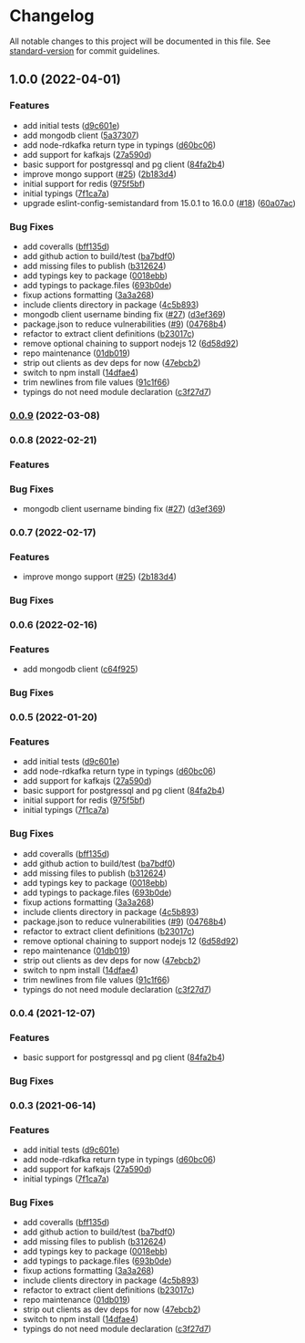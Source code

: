 # Changelog

All notable changes to this project will be documented in this file. See [standard-version](https://github.com/conventional-changelog/standard-version) for commit guidelines.

## 1.0.0 (2022-04-01)


### Features

* add initial tests ([d9c601e](https://www.github.com/pacostas/kube-service-bindings/commit/d9c601e6f1aacfc65aaff131ad4b5c22df32b711))
* add mongodb client ([5a37307](https://www.github.com/pacostas/kube-service-bindings/commit/5a37307bff8b7da5e90955291e5f7e666bc50bc1))
* add node-rdkafka return type in typings ([d60bc06](https://www.github.com/pacostas/kube-service-bindings/commit/d60bc066d7b1119d84edf1be48e8d00bfdb1f820))
* add support for kafkajs ([27a590d](https://www.github.com/pacostas/kube-service-bindings/commit/27a590d4c793267063818face6e6f829afcbe0a9))
* basic support for postgressql and pg client ([84fa2b4](https://www.github.com/pacostas/kube-service-bindings/commit/84fa2b496e277d00779d3b7ebaa26d4fd180e9e6))
* improve mongo support ([#25](https://www.github.com/pacostas/kube-service-bindings/issues/25)) ([2b183d4](https://www.github.com/pacostas/kube-service-bindings/commit/2b183d4a069d8d9f8aa8bed093e683facf07b702))
* initial support for redis ([975f5bf](https://www.github.com/pacostas/kube-service-bindings/commit/975f5bf3cd9ff5da46ebb24b8cdecdf78a3c0c8b))
* initial typings ([7f1ca7a](https://www.github.com/pacostas/kube-service-bindings/commit/7f1ca7adfc37ecfed5e704f26849bc84b9901ab0))
* upgrade eslint-config-semistandard from 15.0.1 to 16.0.0 ([#18](https://www.github.com/pacostas/kube-service-bindings/issues/18)) ([60a07ac](https://www.github.com/pacostas/kube-service-bindings/commit/60a07ac26a0af657c52baacb038a4348dedb715e))


### Bug Fixes

* add coveralls ([bff135d](https://www.github.com/pacostas/kube-service-bindings/commit/bff135d08d2ca05f0db97fece3cbd2f6da017005))
* add github action to build/test ([ba7bdf0](https://www.github.com/pacostas/kube-service-bindings/commit/ba7bdf053abc33347ceba47a63e3ce0af9a35d8c))
* add missing files to publish ([b312624](https://www.github.com/pacostas/kube-service-bindings/commit/b3126248821eb3a0fe46c32cea2164a7596a12a5))
* add typings key to package ([0018ebb](https://www.github.com/pacostas/kube-service-bindings/commit/0018ebbe71304ad0cbca4c95b4a602aa6c339f37))
* add typings to package.files ([693b0de](https://www.github.com/pacostas/kube-service-bindings/commit/693b0de6a50354a3d885604dec7eab04b0d383ba))
* fixup actions formatting ([3a3a268](https://www.github.com/pacostas/kube-service-bindings/commit/3a3a2681550497929cddc88a7c33774c539d6b63))
* include clients directory in package ([4c5b893](https://www.github.com/pacostas/kube-service-bindings/commit/4c5b893a993391f5ffdbaf150adf67e12db2e709))
* mongodb client username binding fix ([#27](https://www.github.com/pacostas/kube-service-bindings/issues/27)) ([d3ef369](https://www.github.com/pacostas/kube-service-bindings/commit/d3ef3696102d6e7fc334391e00e8f3f12e572b1c))
* package.json to reduce vulnerabilities ([#9](https://www.github.com/pacostas/kube-service-bindings/issues/9)) ([04768b4](https://www.github.com/pacostas/kube-service-bindings/commit/04768b40fbacb3c5f76e50dcd5829a8e740558e6))
* refactor to extract client definitions ([b23017c](https://www.github.com/pacostas/kube-service-bindings/commit/b23017ccb78e4f9293430898e40a4cc31ddd675f))
* remove optional chaining to support nodejs 12 ([6d58d92](https://www.github.com/pacostas/kube-service-bindings/commit/6d58d922ac9c679afbedc781577e54d5821f6369))
* repo maintenance ([01db019](https://www.github.com/pacostas/kube-service-bindings/commit/01db019b22f60c3cdadb733a42818f50683ebdbe))
* strip out clients as dev deps for now ([47ebcb2](https://www.github.com/pacostas/kube-service-bindings/commit/47ebcb22d8e30a752ce24e7d5a5e5577dcdb47aa))
* switch to npm install ([14dfae4](https://www.github.com/pacostas/kube-service-bindings/commit/14dfae49107a24e531c55d0aac1fe94512ea800d))
* trim newlines from file values ([91c1f66](https://www.github.com/pacostas/kube-service-bindings/commit/91c1f667c795f2c90dd1961bc1bfac9afac7bcbb))
* typings do not need module declaration ([c3f27d7](https://www.github.com/pacostas/kube-service-bindings/commit/c3f27d72ed7edb5d4f21bc5ee3fc780550c6e3af))

### [0.0.9](https://github.com/nodeshift/kube-service-bindings/compare/v0.0.8...v0.0.9) (2022-03-08)

### 0.0.8 (2022-02-21)


### Features


### Bug Fixes

* mongodb client username binding fix ([#27](https://github.com/nodeshift/kube-service-bindings/issues/27)) ([d3ef369](https://github.com/nodeshift/kube-service-bindings/commit/d3ef3696102d6e7fc334391e00e8f3f12e572b1c))

### 0.0.7 (2022-02-17)


### Features

* improve mongo support ([#25](https://github.com/nodeshift/kube-service-bindings/issues/25)) ([2b183d4](https://github.com/nodeshift/kube-service-bindings/commit/2b183d4a069d8d9f8aa8bed093e683facf07b702))


### Bug Fixes


### 0.0.6 (2022-02-16)


### Features

* add mongodb client ([c64f925](https://github.com/nodeshift/kube-service-bindings/commit/c64f925e0aa5ce213e1040b4433b628ed5c573d5))


### Bug Fixes


### 0.0.5 (2022-01-20)


### Features

* add initial tests ([d9c601e](https://github.com/nodeshift/kube-service-bindings/commit/d9c601e6f1aacfc65aaff131ad4b5c22df32b711))
* add node-rdkafka return type in typings ([d60bc06](https://github.com/nodeshift/kube-service-bindings/commit/d60bc066d7b1119d84edf1be48e8d00bfdb1f820))
* add support for kafkajs ([27a590d](https://github.com/nodeshift/kube-service-bindings/commit/27a590d4c793267063818face6e6f829afcbe0a9))
* basic support for postgressql and pg client ([84fa2b4](https://github.com/nodeshift/kube-service-bindings/commit/84fa2b496e277d00779d3b7ebaa26d4fd180e9e6))
* initial support for redis ([975f5bf](https://github.com/nodeshift/kube-service-bindings/commit/975f5bf3cd9ff5da46ebb24b8cdecdf78a3c0c8b))
* initial typings ([7f1ca7a](https://github.com/nodeshift/kube-service-bindings/commit/7f1ca7adfc37ecfed5e704f26849bc84b9901ab0))


### Bug Fixes

* add coveralls ([bff135d](https://github.com/nodeshift/kube-service-bindings/commit/bff135d08d2ca05f0db97fece3cbd2f6da017005))
* add github action to build/test ([ba7bdf0](https://github.com/nodeshift/kube-service-bindings/commit/ba7bdf053abc33347ceba47a63e3ce0af9a35d8c))
* add missing files to publish ([b312624](https://github.com/nodeshift/kube-service-bindings/commit/b3126248821eb3a0fe46c32cea2164a7596a12a5))
* add typings key to package ([0018ebb](https://github.com/nodeshift/kube-service-bindings/commit/0018ebbe71304ad0cbca4c95b4a602aa6c339f37))
* add typings to package.files ([693b0de](https://github.com/nodeshift/kube-service-bindings/commit/693b0de6a50354a3d885604dec7eab04b0d383ba))
* fixup actions formatting ([3a3a268](https://github.com/nodeshift/kube-service-bindings/commit/3a3a2681550497929cddc88a7c33774c539d6b63))
* include clients directory in package ([4c5b893](https://github.com/nodeshift/kube-service-bindings/commit/4c5b893a993391f5ffdbaf150adf67e12db2e709))
* package.json to reduce vulnerabilities ([#9](https://github.com/nodeshift/kube-service-bindings/issues/9)) ([04768b4](https://github.com/nodeshift/kube-service-bindings/commit/04768b40fbacb3c5f76e50dcd5829a8e740558e6))
* refactor to extract client definitions ([b23017c](https://github.com/nodeshift/kube-service-bindings/commit/b23017ccb78e4f9293430898e40a4cc31ddd675f))
* remove optional chaining to support nodejs 12 ([6d58d92](https://github.com/nodeshift/kube-service-bindings/commit/6d58d922ac9c679afbedc781577e54d5821f6369))
* repo maintenance ([01db019](https://github.com/nodeshift/kube-service-bindings/commit/01db019b22f60c3cdadb733a42818f50683ebdbe))
* strip out clients as dev deps for now ([47ebcb2](https://github.com/nodeshift/kube-service-bindings/commit/47ebcb22d8e30a752ce24e7d5a5e5577dcdb47aa))
* switch to npm install ([14dfae4](https://github.com/nodeshift/kube-service-bindings/commit/14dfae49107a24e531c55d0aac1fe94512ea800d))
* trim newlines from file values ([91c1f66](https://github.com/nodeshift/kube-service-bindings/commit/91c1f667c795f2c90dd1961bc1bfac9afac7bcbb))
* typings do not need module declaration ([c3f27d7](https://github.com/nodeshift/kube-service-bindings/commit/c3f27d72ed7edb5d4f21bc5ee3fc780550c6e3af))

### 0.0.4 (2021-12-07)


### Features

* basic support for postgressql and pg client ([84fa2b4](https://github.com/nodeshift/kube-service-bindings/commit/84fa2b496e277d00779d3b7ebaa26d4fd180e9e6))


### Bug Fixes

### 0.0.3 (2021-06-14)


### Features

* add initial tests ([d9c601e](https://github.com/nodeshift/kube-service-bindings/commit/d9c601e6f1aacfc65aaff131ad4b5c22df32b711))
* add node-rdkafka return type in typings ([d60bc06](https://github.com/nodeshift/kube-service-bindings/commit/d60bc066d7b1119d84edf1be48e8d00bfdb1f820))
* add support for kafkajs ([27a590d](https://github.com/nodeshift/kube-service-bindings/commit/27a590d4c793267063818face6e6f829afcbe0a9))
* initial typings ([7f1ca7a](https://github.com/nodeshift/kube-service-bindings/commit/7f1ca7adfc37ecfed5e704f26849bc84b9901ab0))


### Bug Fixes

* add coveralls ([bff135d](https://github.com/nodeshift/kube-service-bindings/commit/bff135d08d2ca05f0db97fece3cbd2f6da017005))
* add github action to build/test ([ba7bdf0](https://github.com/nodeshift/kube-service-bindings/commit/ba7bdf053abc33347ceba47a63e3ce0af9a35d8c))
* add missing files to publish ([b312624](https://github.com/nodeshift/kube-service-bindings/commit/b3126248821eb3a0fe46c32cea2164a7596a12a5))
* add typings key to package ([0018ebb](https://github.com/nodeshift/kube-service-bindings/commit/0018ebbe71304ad0cbca4c95b4a602aa6c339f37))
* add typings to package.files ([693b0de](https://github.com/nodeshift/kube-service-bindings/commit/693b0de6a50354a3d885604dec7eab04b0d383ba))
* fixup actions formatting ([3a3a268](https://github.com/nodeshift/kube-service-bindings/commit/3a3a2681550497929cddc88a7c33774c539d6b63))
* include clients directory in package ([4c5b893](https://github.com/nodeshift/kube-service-bindings/commit/4c5b893a993391f5ffdbaf150adf67e12db2e709))
* refactor to extract client definitions ([b23017c](https://github.com/nodeshift/kube-service-bindings/commit/b23017ccb78e4f9293430898e40a4cc31ddd675f))
* repo maintenance ([01db019](https://github.com/nodeshift/kube-service-bindings/commit/01db019b22f60c3cdadb733a42818f50683ebdbe))
* strip out clients as dev deps for now ([47ebcb2](https://github.com/nodeshift/kube-service-bindings/commit/47ebcb22d8e30a752ce24e7d5a5e5577dcdb47aa))
* switch to npm install ([14dfae4](https://github.com/nodeshift/kube-service-bindings/commit/14dfae49107a24e531c55d0aac1fe94512ea800d))
* typings do not need module declaration ([c3f27d7](https://github.com/nodeshift/kube-service-bindings/commit/c3f27d72ed7edb5d4f21bc5ee3fc780550c6e3af))
